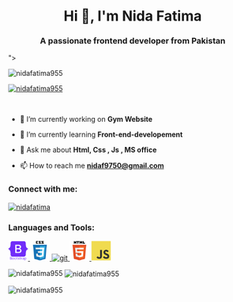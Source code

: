 <h1 align="center">Hi 👋, I'm Nida Fatima</h1>
<h3 align="center">A passionate frontend developer from Pakistan</h3>
<img   src"![giphy](https://github.com/user-attachments/assets/8c8e33dd-32bd-4366-860c-9bb4f3e74d33)

">
<p align="left"> <img src="https://komarev.com/ghpvc/?username=nidafatima955&label=Profile%20views&color=0e75b6&style=flat" alt="nidafatima955" /> </p>

<p align="left"> <a href="https://github.com/ryo-ma/github-profile-trophy"><img src="https://github-profile-trophy.vercel.app/?username=nidafatima955" alt="nidafatima955" /></a> </p>


<p align="left"> <a href="https://twitter.com/" target="blank"><img src="https://img.shields.io/twitter/follow/?logo=twitter&style=for-the-badge" alt="" /></a> </p>

- 🔭 I’m currently working on **Gym Website**

- 🌱 I’m currently learning **Front-end-developement**

- 💬 Ask me about **Html, Css , Js , MS office**

- 📫 How to reach me **nidaf9750@gmail.com**

<h3 align="left">Connect with me:</h3>
<p align="left">
<a href="https://linkedin.com/in/nidafatima" target="blank"><img align="center" src="https://raw.githubusercontent.com/rahuldkjain/github-profile-readme-generator/master/src/images/icons/Social/linked-in-alt.svg" alt="nidafatima" height="30" width="40" /></a>
</p>

<h3 align="left">Languages and Tools:</h3>
<p align="left"> <a href="https://getbootstrap.com" target="_blank" rel="noreferrer"> <img src="https://raw.githubusercontent.com/devicons/devicon/master/icons/bootstrap/bootstrap-plain-wordmark.svg" alt="bootstrap" width="40" height="40"/> </a> <a href="https://www.w3schools.com/css/" target="_blank" rel="noreferrer"> <img src="https://raw.githubusercontent.com/devicons/devicon/master/icons/css3/css3-original-wordmark.svg" alt="css3" width="40" height="40"/> </a> <a href="https://git-scm.com/" target="_blank" rel="noreferrer"> <img src="https://www.vectorlogo.zone/logos/git-scm/git-scm-icon.svg" alt="git" width="40" height="40"/> </a> <a href="https://www.w3.org/html/" target="_blank" rel="noreferrer"> <img src="https://raw.githubusercontent.com/devicons/devicon/master/icons/html5/html5-original-wordmark.svg" alt="html5" width="40" height="40"/> </a> <a href="https://developer.mozilla.org/en-US/docs/Web/JavaScript" target="_blank" rel="noreferrer"> <img src="https://raw.githubusercontent.com/devicons/devicon/master/icons/javascript/javascript-original.svg" alt="javascript" width="40" height="40"/> </a> </p>

<p><img align="left" src="https://github-readme-stats.vercel.app/api/top-langs?username=nidafatima955&show_icons=true&locale=en&layout=compact" alt="nidafatima955" /></p>

<p>&nbsp;<img align="center" src="https://github-readme-stats.vercel.app/api?username=nidafatima955&show_icons=true&locale=en" alt="nidafatima955" /></p>

<p><img align="center" src="https://github-readme-streak-stats.herokuapp.com/?user=nidafatima955&" alt="nidafatima955" /></p>
